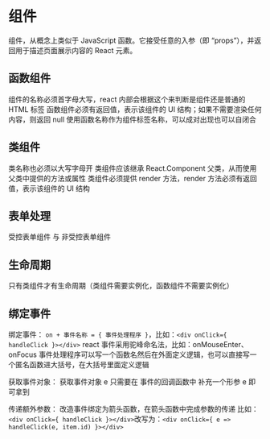 # 组件

组件，从概念上类似于 JavaScript 函数。它接受任意的入参（即 “props”），并返回用于描述页面展示内容的 React 元素。

## 函数组件

组件的名称必须首字母大写，react 内部会根据这个来判断是组件还是普通的 HTML 标签
函数组件必须有返回值，表示该组件的 UI 结构；如果不需要渲染任何内容，则返回 null
使用函数名称作为组件标签名称，可以成对出现也可以自闭合

## 类组件

类名称也必须以大写字母开
类组件应该继承 React.Component 父类，从而使用父类中提供的方法或属性
类组件必须提供 render 方法，render 方法必须有返回值，表示该组件的 UI 结构

## 表单处理

受控表单组件 与 非受控表单组件

## 生命周期

只有类组件才有生命周期（类组件需要实例化，函数组件不需要实例化）

## 绑定事件

绑定事件：
`on + 事件名称 = { 事件处理程序 }`，比如：`<div onClick={ handleClick }></div>`
react 事件采用驼峰命名法，比如：onMouseEnter、onFocus
事件处理程序可以写一个函数名然后在外面定义逻辑，也可以直接写一个匿名函数进大括号，在大括号里面定义逻辑

获取事件对象：
获取事件对象 e 只需要在 事件的回调函数中 补充一个形参 e 即可拿到

传递额外参数：
改造事件绑定为箭头函数，在箭头函数中完成参数的传递
比如：`<div onClick={ handleClick }></div>`改写为：`<div onClick={ e => handleClick(e, item.id) }></div>`
